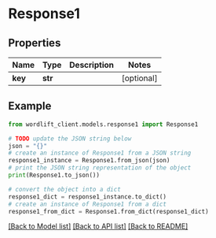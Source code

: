 # Response1


## Properties

Name | Type | Description | Notes
------------ | ------------- | ------------- | -------------
**key** | **str** |  | [optional] 

## Example

```python
from wordlift_client.models.response1 import Response1

# TODO update the JSON string below
json = "{}"
# create an instance of Response1 from a JSON string
response1_instance = Response1.from_json(json)
# print the JSON string representation of the object
print(Response1.to_json())

# convert the object into a dict
response1_dict = response1_instance.to_dict()
# create an instance of Response1 from a dict
response1_from_dict = Response1.from_dict(response1_dict)
```
[[Back to Model list]](../README.md#documentation-for-models) [[Back to API list]](../README.md#documentation-for-api-endpoints) [[Back to README]](../README.md)


